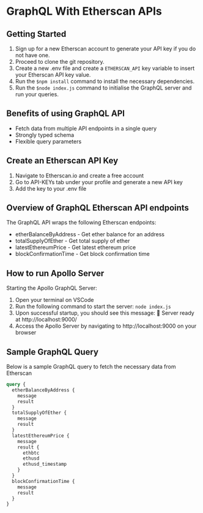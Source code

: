 # GraphQL With Etherscan APIs

## Getting Started

1. Sign up for a new Etherscan account to generate your API key if you do not have one.
2. Proceed to clone the git repository.
3. Create a new .env file and create a `ETHERSCAN_API` key variable to insert your Etherscan API key value.
4. Run the `$npm install` command to install the necessary dependencies.
5. Run the `$node index.js` command to initialise the GraphQL server and run your queries.

## Benefits of using GraphQL API

- Fetch data from multiple API endpoints in a single query
- Strongly typed schema
- Flexible query parameters

## Create an Etherscan API Key

1. Navigate to Etherscan.io and create a free account
2. Go to API-KEYs tab under your profile and generate a new API key
3. Add the key to your .env file

## Overview of GraphQL Etherscan API endpoints

The GraphQL API wraps the following Etherscan endpoints:

- etherBalanceByAddress - Get ether balance for an address
- totalSupplyOfEther - Get total supply of ether
- latestEthereumPrice - Get latest ethereum price
- blockConfirmationTime - Get block confirmation time

## How to run Apollo Server

Starting the Apollo GraphQL Server:

1. Open your terminal on VSCode
2. Run the following command to start the server: `node index.js`
3. Upon successful startup, you should see this message: 🚀 Server ready at http://localhost:9000/
4. Access the Apollo Server by navigating to http://localhost:9000 on your browser

## Sample GraphQL Query

Below is a sample GraphQL query to fetch the necessary data from Etherscan
```graphql
query {
  etherBalanceByAddress {
    message
    result
  }
  totalSupplyOfEther {
    message
    result
  }
  latestEthereumPrice {
    message
    result {
      ethbtc
      ethusd
      ethusd_timestamp
    }
  }
  blockConfirmationTime {
    message
    result
  }
}
```


